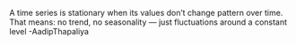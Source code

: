 A time series is stationary when its values don’t change pattern over time.
That means: no trend, no seasonality — just fluctuations around a constant level
-AadipThapaliya
